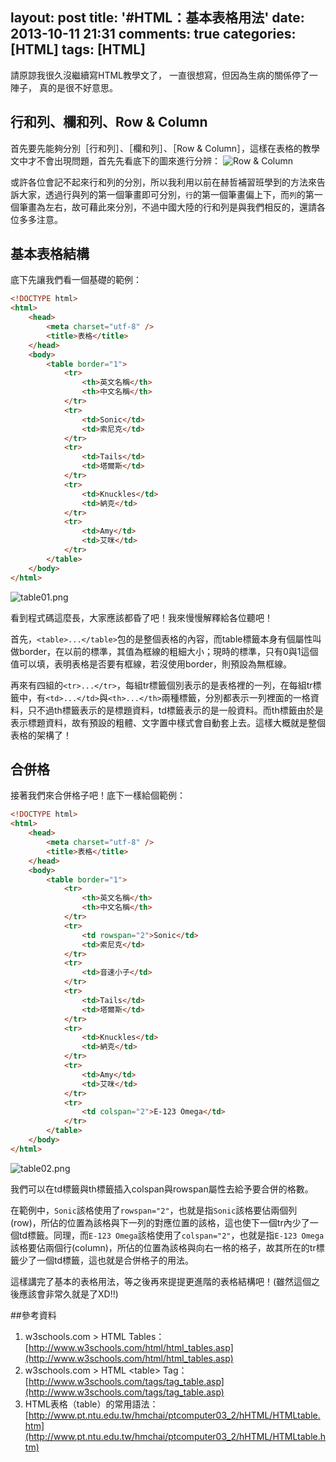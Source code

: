 layout: post
title: '#HTML：基本表格用法'
date: 2013-10-11 21:31
comments: true
categories: [HTML]
tags: [HTML]
---
請原諒我很久沒繼續寫HTML教學文了，
一直很想寫，但因為生病的關係停了一陣子，
真的是很不好意思。

## 行和列、欄和列、Row & Column
首先要先能夠分別［行和列］、［欄和列］、［Row & Column］，這樣在表格的教學文中才不會出現問題，首先先看底下的圖來進行分辨：
![Row & Column](http://user-image.logdown.io/user/412/blog/412/post/146487/hrFU4NcsTd2XnSS7psvg_slide-22-638.jpg)

或許各位會記不起來行和列的分別，所以我利用以前在赫哲補習班學到的方法來告訴大家，透過行與列的第一個筆畫即可分別，`行`的第一個筆畫偏上下，而`列`的第一個筆畫為左右，故可藉此來分別，不過中國大陸的行和列是與我們相反的，還請各位多多注意。

## 基本表格結構
底下先讓我們看一個基礎的範例：
```html BasicTableExample.html
<!DOCTYPE html>
<html>
	<head>
		<meta charset="utf-8" />
		<title>表格</title>
	</head>
	<body>
		<table border="1">
			<tr>
				<th>英文名稱</th>
				<th>中文名稱</th>
			</tr>
			<tr>
				<td>Sonic</td>
				<td>索尼克</td>
			</tr>
			<tr>
				<td>Tails</td>
				<td>塔爾斯</td>
			</tr>
			<tr>
				<td>Knuckles</td>
				<td>納克</td>
			</tr>
			<tr>
				<td>Amy</td>
				<td>艾咪</td>
			</tr>
		</table>
	</body>
</html>
```
![table01.png](http://user-image.logdown.io/user/412/blog/412/post/146487/sN65znISLmbf66BEF316_table01.png)

看到程式碼這麼長，大家應該都昏了吧！我來慢慢解釋給各位聽吧！

首先，`<table>...</table>`包的是整個表格的內容，而table標籤本身有個屬性叫做border，在以前的標準，其值為框線的粗細大小；現時的標準，只有0與1這個值可以填，表明表格是否要有框線，若沒使用border，則預設為無框線。

再來有四組的`<tr>...</tr>`，每組tr標籤個別表示的是表格裡的一列，在每組tr標籤中，有`<td>...</td>`與`<th>...</th>`兩種標籤，分別都表示一列裡面的一格資料，只不過th標籤表示的是標題資料，td標籤表示的是一般資料。而th標籤由於是表示標題資料，故有預設的粗體、文字置中樣式會自動套上去。這樣大概就是整個表格的架構了！

## 合併格
接著我們來合併格子吧！底下一樣給個範例：
```html BasicTableExample.html
<!DOCTYPE html>
<html>
	<head>
		<meta charset="utf-8" />
		<title>表格</title>
	</head>
	<body>
		<table border="1">
			<tr>
				<th>英文名稱</th>
				<th>中文名稱</th>
			</tr>
			<tr>
				<td rowspan="2">Sonic</td>
				<td>索尼克</td>
			</tr>
			<tr>
				<td>音速小子</td>
			</tr>
			<tr>
				<td>Tails</td>
				<td>塔爾斯</td>
			</tr>
			<tr>
				<td>Knuckles</td>
				<td>納克</td>
			</tr>
			<tr>
				<td>Amy</td>
				<td>艾咪</td>
			</tr>
			<tr>
				<td colspan="2">E-123 Omega</td>
			</tr>
		</table>
	</body>
</html>
```
![table02.png](http://user-image.logdown.io/user/412/blog/412/post/146487/qpjHGljxQUG6VIBU03Hw_table02.png)

我們可以在td標籤與th標籤插入colspan與rowspan屬性去給予要合併的格數。

在範例中，`Sonic`該格使用了`rowspan="2"`，也就是指`Sonic`該格要佔兩個列(row)，所佔的位置為該格與下一列的對應位置的該格，這也使下一個tr內少了一個td標籤。同理，而`E-123 Omega`該格使用了`colspan="2"`，也就是指`E-123 Omega`該格要佔兩個行(column)，所佔的位置為該格與向右一格的格子，故其所在的tr標籤少了一個td標籤，這也就是合併格子的用法。

這樣講完了基本的表格用法，等之後再來提提更進階的表格結構吧！(雖然這個之後應該會非常久就是了XD!!)

##參考資料
1. w3schools.com &gt; HTML Tables：[http://www.w3schools.com/html/html_tables.asp](http://www.w3schools.com/html/html_tables.asp)
2. w3schools.com &gt; HTML &lt;table&gt; Tag：[http://www.w3schools.com/tags/tag_table.asp](http://www.w3schools.com/tags/tag_table.asp)
3. HTML表格（table）的常用語法：[http://www.pt.ntu.edu.tw/hmchai/ptcomputer03_2/hHTML/HTMLtable.htm](http://www.pt.ntu.edu.tw/hmchai/ptcomputer03_2/hHTML/HTMLtable.htm)